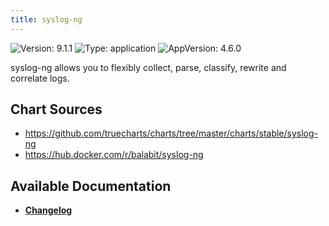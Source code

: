 ```yaml
---
title: syslog-ng
---
```


![Version: 9.1.1](https://img.shields.io/badge/Version-9.1.1-informational?style=flat-square) ![Type: application](https://img.shields.io/badge/Type-application-informational?style=flat-square) ![AppVersion: 4.6.0](https://img.shields.io/badge/AppVersion-4.6.0-informational?style=flat-square)

syslog-ng allows you to flexibly collect, parse, classify, rewrite and correlate logs.

## Chart Sources

- https://github.com/truecharts/charts/tree/master/charts/stable/syslog-ng
- https://hub.docker.com/r/balabit/syslog-ng

## Available Documentation

- [**Changelog**](./CHANGELOG.md)
